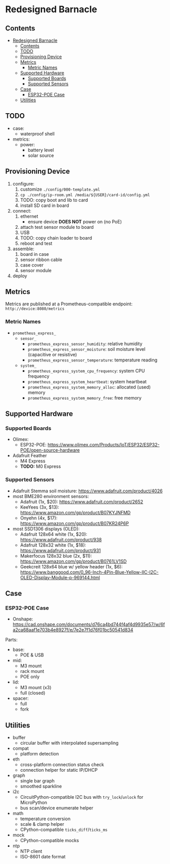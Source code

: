 # Redesigned Barnacle

## Contents

- [Redesigned Barnacle](#redesigned-barnacle)
  - [Contents](#contents)
  - [TODO](#todo)
  - [Provisioning Device](#provisioning-device)
  - [Metrics](#metrics)
    - [Metric Names](#metric-names)
  - [Supported Hardware](#supported-hardware)
    - [Supported Boards](#supported-boards)
    - [Supported Sensors](#supported-sensors)
  - [Case](#case)
    - [ESP32-POE Case](#esp32-poe-case)
  - [Utilities](#utilities)

## TODO

- case:
  - waterproof shell
- metrics:
  - power:
    - battery level
    - solar source

## Provisioning Device

1. configure:
    1. customize `./config/000-template.yml`
    2. `cp ./config/ip-room.yml /media/${USER}/card-id/config.yml`
    3. TODO: copy boot and lib to card
    4. install SD card in board
2. connect:
    1. ethernet
        - ensure device **DOES NOT** power on (no PoE)
    2. attach test sensor module to board
    3. USB
    4. TODO: copy chain loader to board
    5. reboot and test
3. assemble:
    1. board in case
    2. sensor ribbon cable
    3. case cover
    4. sensor module
4. deploy

## Metrics

Metrics are published at a Prometheus-compatible endpoint: `http://device:8080/metrics`

### Metric Names

- `prometheus_express_`
  - `sensor_`
    - `prometheus_express_sensor_humidity`: relative humidity
    - `prometheus_express_sensor_moisture`: soil moisture level (capacitive or resistive)
    - `prometheus_express_sensor_temperature`: temperature reading
  - `system_`
    - `prometheus_express_system_cpu_frequency`: system CPU frequency
    - `prometheus_express_system_heartbeat`: system heartbeat
    - `prometheus_express_system_memory_alloc`: allocated (used) memory
    - `prometheus_express_system_memory_free`: free memory

## Supported Hardware

### Supported Boards

- Olimex:
  - ESP32-POE: https://www.olimex.com/Products/IoT/ESP32/ESP32-POE/open-source-hardware
- Adafruit Feather
  - M4 Express
  - **TODO:** M0 Express

### Supported Sensors

- Adafruit Stemma soil moisture: https://www.adafruit.com/product/4026
- most BME280 environment sensors:
  - Adafruit (1x, $20): https://www.adafruit.com/product/2652
  - KeeYees (3x, $13): https://www.amazon.com/gp/product/B07KYJNFMD
  - Onyehn (4x, $17): https://www.amazon.com/gp/product/B07KR24P6P
- most SSD1306 displays (OLED):
  - Adafruit 128x64 white (1x, $20): https://www.adafruit.com/product/938
  - Adafruit 128x32 white (1x, $18): https://www.adafruit.com/product/931
  - Makerfocus 128x32 blue (2x, $11): https://www.amazon.com/gp/product/B0761LV1SD
  - Geekcreit 128x64 blue w/ yellow header (1x, $6): https://www.banggood.com/0_96-Inch-4Pin-Blue-Yellow-IIC-I2C-OLED-Display-Module-p-969144.html

## Case

### ESP32-POE Case

- Onshape: https://cad.onshape.com/documents/d76ca4bd744f4af4d9935e57/w/6fa2ca68aaf1e703b4e8927f/e/7e2e7f1d76f01bc50541d834

Parts:

- base:
  - POE & USB
- mid:
  - M3 mount
  - rack mount
  - POE only
- lid:
  - M3 mount (x3)
  - full (closed)
- spacer:
  - full
  - fork

## Utilities

- buffer
  - circular buffer with interpolated supersampling
- compat
  - platform detection
- eth
  - cross-platform connection status check
  - connection helper for static IP/DHCP
- graph
  - single bar graph
  - smoothed sparkline
- i2c
  - CircuitPython-compatible I2C bus with `try_lock`/`unlock` for MicroPython
  - bus scan/device enumerate helper
- math
  - temperature conversion
  - scale & clamp helper
  - CPython-compatible `ticks_diff`/`ticks_ms`
- mock
  - CPython-compatible mocks
- ntp
  - NTP client
  - ISO-8601 date format